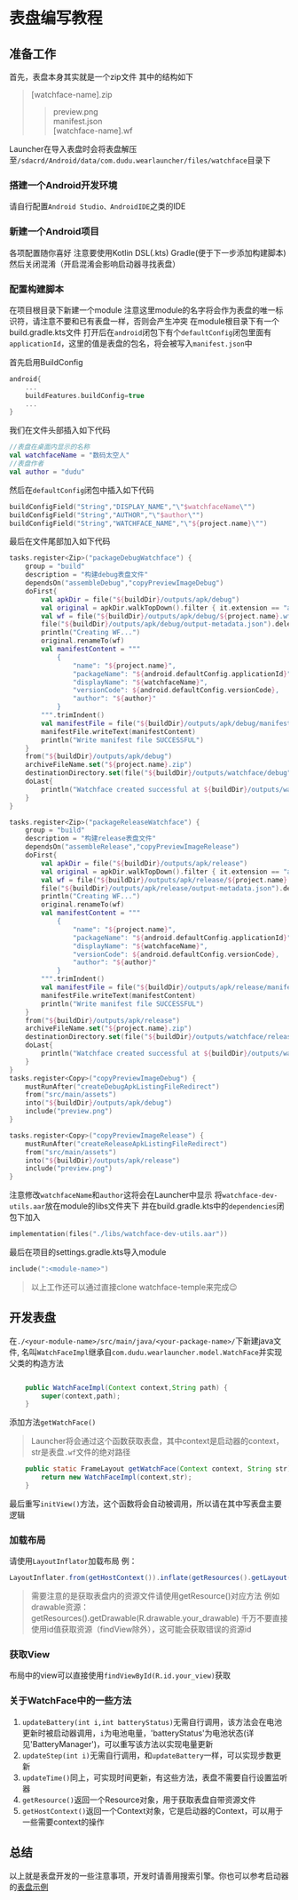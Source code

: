 # 表盘编写教程

## 准备工作
首先，表盘本身其实就是一个zip文件
其中的结构如下
> [watchface-name].zip
>> preview.png\
>> manifest.json\
>> [watchface-name].wf


Launcher在导入表盘时会将表盘解压至`/sdacrd/Android/data/com.dudu.wearlauncher/files/watchface`目录下
### 搭建一个Android开发环境
请自行配置`Android Studio、AndroidIDE`之类的IDE
### 新建一个Android项目
各项配置随你喜好
注意要使用Kotlin DSL(.kts) Gradle(便于下一步添加构建脚本)
然后关闭混淆（开启混淆会影响启动器寻找表盘）
### 配置构建脚本
在项目根目录下新建一个module
注意这里module的名字将会作为表盘的唯一标识符，请注意不要和已有表盘一样，否则会产生冲突
在module根目录下有一个build.gradle.kts文件
打开后在`android`闭包下有个`defaultConfig`闭包里面有`applicationId`，这里的值是表盘的包名，将会被写入`manifest.json`中

首先启用BuildConfig
```kotlin
android{
    ...
    buildFeatures.buildConfig=true
    ...
}
```
我们在文件头部插入如下代码
```kotlin
//表盘在桌面内显示的名称
val watchfaceName = "数码太空人"
//表盘作者
val author = "dudu"
```
然后在`defaultConfig`闭包中插入如下代码
```kotlin
buildConfigField("String","DISPLAY_NAME","\"$watchfaceName\"")
buildConfigField("String","AUTHOR","\"$author\"")
buildConfigField("String","WATCHFACE_NAME","\"${project.name}\"")
```
最后在文件尾部加入如下代码
```kotlin
tasks.register<Zip>("packageDebugWatchface") {
    group = "build"
    description = "构建debug表盘文件"
    dependsOn("assembleDebug","copyPreviewImageDebug")
    doFirst{
        val apkDir = file("${buildDir}/outputs/apk/debug")
        val original = apkDir.walkTopDown().filter { it.extension == "apk" }.toList().get(0);
        val wf = file("${buildDir}/outputs/apk/debug/${project.name}.wf")
        file("${buildDir}/outputs/apk/debug/output-metadata.json").delete()
        println("Creating WF...")
        original.renameTo(wf)
        val manifestContent = """
            {
                "name": "${project.name}",
                "packageName": "${android.defaultConfig.applicationId}",
                "displayName": "${watchfaceName}",
                "versionCode": ${android.defaultConfig.versionCode},
                "author": "${author}"
            }
        """.trimIndent()
        val manifestFile = file("${buildDir}/outputs/apk/debug/manifest.json")
        manifestFile.writeText(manifestContent)
        println("Write manifest file SUCCESSFUL")
    }
    from("${buildDir}/outputs/apk/debug")
    archiveFileName.set("${project.name}.zip")
    destinationDirectory.set(file("${buildDir}/outputs/watchface/debug"))
    doLast{
        println("Watchface created successful at ${buildDir}/outputs/watchface/debug/${project.name}.zip !")
    }
}

tasks.register<Zip>("packageReleaseWatchface") {
    group = "build"
    description = "构建release表盘文件"
    dependsOn("assembleRelease","copyPreviewImageRelease")
    doFirst{
        val apkDir = file("${buildDir}/outputs/apk/release")
        val original = apkDir.walkTopDown().filter { it.extension == "apk" }.toList().get(0);
        val wf = file("${buildDir}/outputs/apk/release/${project.name}.wf")
        file("${buildDir}/outputs/apk/release/output-metadata.json").delete()
        println("Creating WF...")
        original.renameTo(wf)
        val manifestContent = """
            {
                "name": "${project.name}",
                "packageName": "${android.defaultConfig.applicationId}",
                "displayName": "${watchfaceName}",
                "versionCode": ${android.defaultConfig.versionCode},
                "author": "${author}"
            }
        """.trimIndent()
        val manifestFile = file("${buildDir}/outputs/apk/release/manifest.json")
        manifestFile.writeText(manifestContent)
        println("Write manifest file SUCCESSFUL")
    }
    from("${buildDir}/outputs/apk/release")
    archiveFileName.set("${project.name}.zip")
    destinationDirectory.set(file("${buildDir}/outputs/watchface/release"))
    doLast{
        println("Watchface created successful at ${buildDir}/outputs/watchface/release/${project.name}.zip !")
    }
}
tasks.register<Copy>("copyPreviewImageDebug") {
    mustRunAfter("createDebugApkListingFileRedirect")
    from("src/main/assets")
    into("${buildDir}/outputs/apk/debug")
    include("preview.png")
}

tasks.register<Copy>("copyPreviewImageRelease") {
    mustRunAfter("createReleaseApkListingFileRedirect")
    from("src/main/assets")
    into("${buildDir}/outputs/apk/release")
    include("preview.png")
}

```
注意修改`watchfaceName`和`author`这将会在Launcher中显示
将`watchface-dev-utils.aar`放在module的libs文件夹下
并在build.gradle.kts中的`dependencies`闭包下加入
```kotlin
implementation(files("./libs/watchface-dev-utils.aar"))
```

最后在项目的settings.gradle.kts导入module
```kotlin
include(":<module-name>")
```
> 以上工作还可以通过直接clone watchface-temple来完成😉

## 开发表盘
在`./<your-module-name>/src/main/java/<your-package-name>/`下新建java文件,
名叫`WatchFaceImpl`继承自`com.dudu.wearlauncher.model.WatchFace`并实现父类的构造方法
```java

    public WatchFaceImpl(Context context,String path) {
        super(context,path);
    }

```
添加方法`getWatchFace()`
>Launcher将会通过这个函数获取表盘，其中context是启动器的context，str是表盘`.wf`文件的绝对路径

```java
    public static FrameLayout getWatchFace(Context context, String str) {
        return new WatchFaceImpl(context,str);
    }
```
最后重写`initView()`方法，这个函数将会自动被调用，所以请在其中写表盘主要逻辑
### 加载布局
请使用`LayoutInflator`加载布局
例：
```java
LayoutInflater.from(getHostContext()).inflate(getResources().getLayout(R.layout.layout_main), this);
```
> 需要注意的是获取表盘内的资源文件请使用getResource()对应方法
> 例如drawable资源：getResources().getDrawable(R.drawable.your_drawable)
> 千万不要直接使用id值获取资源（findView除外），这可能会获取错误的资源id
### 获取View
布局中的view可以直接使用`findViewById(R.id.your_view)`获取

### 关于WatchFace中的一些方法
1. `updateBattery(int i,int batteryStatus)`无需自行调用，该方法会在电池更新时被启动器调用，`i`为电池电量，'batteryStatus'为电池状态(详见'BatteryManager')，可以重写该方法以实现电量更新
2. `updateStep(int i)`无需自行调用，和`updateBattery`一样，可以实现步数更新
3. `updateTime()`同上，可实现时间更新，有这些方法，表盘不需要自行设置监听器
4. `getResource()`返回一个Resource对象，用于获取表盘自带资源文件
5. `getHostContext()`返回一个Context对象，它是启动器的Context，可以用于一些需要context的操作

## 总结
以上就是表盘开发的一些注意事项，开发时请善用搜索引擎。你也可以参考启动器的[表盘示例](https://github.com/dudu-Dev0/Lunch/tree/main/watchface-example/src/main/java/com/dudu/watchface/example)
